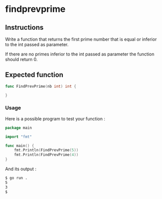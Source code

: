 # findprevprime
## Instructions
Write a function that returns the first prime number that is equal or inferior to the int passed as parameter.

If there are no primes inferior to the int passed as parameter the function should return 0.

## Expected function
```go
func FindPrevPrime(nb int) int {

}
```
### Usage
Here is a possible program to test your function :
```go
package main

import "fmt"

func main() {
	fmt.Println(FindPrevPrime(5))
	fmt.Println(FindPrevPrime(4))
}
```
And its output :
```bash
$ go run .
5
3
$
```
